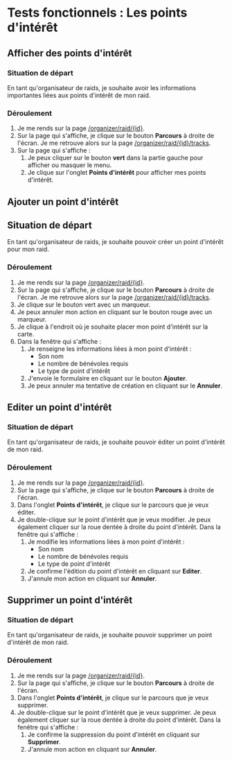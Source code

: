 # Tests fonctionnels : Les points d'intérêt

## Afficher des points d'intérêt

###  Situation de départ

En tant qu'organisateur de raids, je souhaite avoir les informations importantes liées aux points d'intérêt de mon raid.

### Déroulement 

1. Je me rends sur la page [/organizer/raid/{id}](/organizer/raid/{id}).
2. Sur la page qui s'affiche, je clique sur le bouton **Parcours** à droite de l'écran. Je me retrouve alors sur la page [/organizer/raid/{id}/tracks](/organizer/raid/{id}/tracks).
3. Sur la page qui s'affiche : 
    1. Je peux cliquer sur le bouton **vert** dans la partie gauche pour afficher ou masquer le menu.
    2. Je clique sur l'onglet **Points d'intérêt** pour afficher mes points d'intérêt.


## Ajouter un point d'intérêt

## Situation de départ

En tant qu'organisateur de raids, je souhaite pouvoir créer un point d'intérêt pour mon raid.

### Déroulement

1. Je me rends sur la page [/organizer/raid/{id}](/organizer/raid/{id}).
2. Sur la page qui s'affiche, je clique sur le bouton **Parcours** à droite de l'écran. Je me retrouve alors sur la page [/organizer/raid/{id}/tracks](/organizer/raid/{id}/tracks).
3. Je clique sur le bouton vert avec un marqueur.
4. Je peux annuler mon action en cliquant sur le bouton rouge avec un marqueur.
5. Je clique à l'endroit où je souhaite placer mon point d'intérêt sur la carte.
6. Dans la fenêtre qui s'affiche :
	1. Je renseigne les informations liées à mon point d'intérêt :
		- Son nom
		- Le nombre de bénévoles requis
		- Le type de point d'intérêt
	2. J'envoie le formulaire en cliquant sur le bouton **Ajouter**.
	3. Je peux annuler ma tentative de création en cliquant sur le **Annuler**.


## Editer un point d'intérêt	

### Situation de départ

En tant qu'organisateur de raids, je souhaite pouvoir éditer un point d'intérêt de mon raid.

### Déroulement

1. Je me rends sur la page [/organizer/raid/{id}](/organizer/raid/{id}).
2. Sur la page qui s'affiche, je clique sur le bouton **Parcours** à droite de l'écran.
3. Dans l'onglet **Points d'intérêt**, je clique sur le parcours que je veux éditer.
4. Je double-clique sur le point d'intérêt que je veux modifier. Je peux également cliquer sur la roue dentée à droite du point d'intérêt. Dans la fenêtre qui s'affiche :
	1. Je modifie les informations liées à mon point d'intérêt :
		- Son nom
		- Le nombre de bénévoles requis
		- Le type de point d'intérêt
	2. Je confirme l'édition du point d'intérêt en cliquant sur **Editer**.
	3. J'annule mon action en cliquant sur **Annuler**.


## Supprimer un point d'intérêt	

### Situation de départ

En tant qu'organisateur de raids, je souhaite pouvoir supprimer un point d'intérêt de mon raid.

### Déroulement

1. Je me rends sur la page [/organizer/raid/{id}](/organizer/raid/{id}).
2. Sur la page qui s'affiche, je clique sur le bouton **Parcours** à droite de l'écran.
3. Dans l'onglet **Points d'intérêt**, je clique sur le parcours que je veux supprimer.
4. Je double-clique sur le point d'intérêt que je veux supprimer. Je peux également cliquer sur la roue dentée à droite du point d'intérêt. Dans la fenêtre qui s'affiche :
	1. Je confirme la suppression du point d'intérêt en cliquant sur **Supprimer**.
	3. J'annule mon action en cliquant sur **Annuler**.

